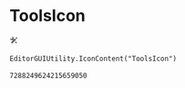 # ToolsIcon
![](/img/ToolsIcon.png)

``` CSharp
EditorGUIUtility.IconContent("ToolsIcon")
```
```
7288249624215659050
```
